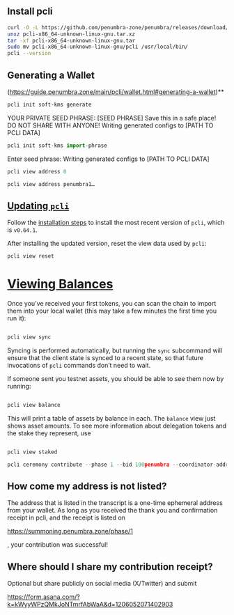 ## Install pcli

```bash
curl -O -L https://github.com/penumbra-zone/penumbra/releases/download/v0.64.0/pcli-x86_64-unknown-linux-gnu.tar.xz
unxz pcli-x86_64-unknown-linux-gnu.tar.xz
tar -xf pcli-x86_64-unknown-linux-gnu.tar
sudo mv pcli-x86_64-unknown-linux-gnu/pcli /usr/local/bin/
pcli --version
```

## Generating a Wallet
(https://guide.penumbra.zone/main/pcli/wallet.html#generating-a-wallet)**

```bash
pcli init soft-kms generate
```

YOUR PRIVATE SEED PHRASE:
[SEED PHRASE]
Save this in a safe place!
DO NOT SHARE WITH ANYONE!
Writing generated configs to [PATH TO PCLI DATA]

```jsx
pcli init soft-kms import-phrase
```

Enter seed phrase:
Writing generated configs to [PATH TO PCLI DATA]

```jsx
pcli view address 0
```

```jsx
pcli view address penumbra1…
```

## [Updating `pcli`](https://guide.penumbra.zone/main/pcli/update.html#updating-pcli)

Follow the [installation steps](https://guide.penumbra.zone/main/pcli/install.html) to install the most recent version of `pcli`, which is `v0.64.1`.

After installing the updated version, reset the view data used by `pcli`:

```jsx
pcli view reset
```

# [Viewing Balances](https://guide.penumbra.zone/main/pcli/balance.html#viewing-balances)

Once you’ve received your first tokens, you can scan the chain to import them into your local wallet (this may take a few minutes the first time you run it):

```bash

pcli view sync

```

Syncing is performed automatically, but running the `sync` subcommand will ensure that the client state is synced to a recent state, so that future invocations of `pcli` commands don’t need to wait.

If someone sent you testnet assets, you should be able to see them now by running:

```bash

pcli view balance

```

This will print a table of assets by balance in each. The `balance` view just shows asset amounts. To see more information about delegation tokens and the stake they represent, use

```bash

pcli view staked
```

```jsx
pcli ceremony contribute --phase 1 --bid 100penumbra --coordinator-address penumbra1qvqr8cvqyf4pwrl6svw9kj8eypf3fuunrcs83m30zxh57y2ytk94gygmtq5k82cjdq9y3mlaa3fwctwpdjr6fxnwuzrsy4ezm0u2tqpzw0sed82shzcr42sju55en26mavjnw4
```

## **How come my address is not listed?**

The address that is listed in the transcript is a one-time ephemeral address from your wallet. As long as you received the thank you and confirmation receipt in pcli, and the receipt is listed on

https://summoning.penumbra.zone/phase/1

, your contribution was successful!

## **Where should I share my contribution receipt?**

Optional but share publicly on social media (X/Twitter) and submit

https://form.asana.com/?k=kWyyWPzQMkJoNTmrfAbWaA&d=1206052071402903

